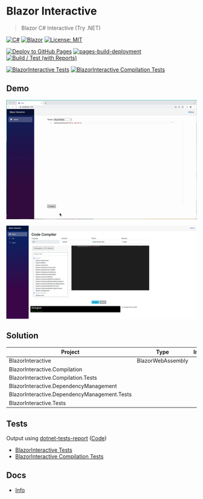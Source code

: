 # Blazor Interactive

> Blazor C# Interactive (Try .NET)

[![C#](https://img.shields.io/badge/c%23-%23239120.svg?style=for-the-badge&logo=c-sharp&logoColor=white)](https://learn.microsoft.com/en-us/dotnet/csharp/)
[![Blazor](https://img.shields.io/badge/blazor-%235C2D91.svg?style=for-the-badge&logo=blazor&logoColor=white)](https://dotnet.microsoft.com/en-us/apps/aspnet/web-apps/blazor)
[![License: MIT](https://img.shields.io/badge/License-MIT-lightgrey.svg?style=for-the-badge)](LICENSE) <!-- https://opensource.org/licenses/MIT -->

[![Deploy to GitHub Pages](https://github.com/alex-hedley/BlazorInteractive/actions/workflows/deploy-site.yml/badge.svg)](https://github.com/alex-hedley/BlazorInteractive/actions/workflows/deploy-site.yml)
[![pages-build-deployment](https://github.com/alex-hedley/BlazorInteractive/actions/workflows/pages/pages-build-deployment/badge.svg)](https://github.com/alex-hedley/BlazorInteractive/actions/workflows/pages/pages-build-deployment)
[![Build / Test (with Reports)](https://github.com/alex-hedley/BlazorInteractive/actions/workflows/build-test.yml/badge.svg)](https://github.com/alex-hedley/BlazorInteractive/actions/workflows/build-test.yml)

[![BlazorInteractive Tests](https://gist.githubusercontent.com/alex-hedley/0f6142396b2a1bb0231906adcd51bdcd/raw/0365da5b9d3b05984b8099051b6f5582eff2878b/blazor_interactive_tests.md_badge.svg "BlazorInteractive Tests")](https://gist.github.com/alex-hedley/0f6142396b2a1bb0231906adcd51bdcd)
[![BlazorInteractive Compilation Tests](https://gist.githubusercontent.com/alex-hedley/1a73c5dd2824cc80bfd2c145308dbcf9/raw/c0c284fcc207940aa665cd816a991d92bf94df26/blazor_interactive_compilation_tests.md_badge.svg "BlazorInteractive Compilation Tests")](https://gist.github.com/alex-hedley/1a73c5dd2824cc80bfd2c145308dbcf9)

## Demo

![Demo](docs/images/demo.gif)

![Progress](docs/images/progress.png "Progress")

## Solution

| Project                                      | Type              | Info |
| -------------------------------------------- | ----------------- | ---- |
| BlazorInteractive                            | BlazorWebAssembly |      |
| BlazorInteractive.Compilation                |                   |      |
| BlazorInteractive.Compilation.Tests          |                   |      |
| BlazorInteractive.DependencyManagement       |                   |      |
| BlazorInteractive.DependencyManagement.Tests |                   |      |
| BlazorInteractive.Tests                      |                   |      |

## Tests

Output using [dotnet-tests-report](https://github.com/marketplace/actions/dotnet-tests-report) ([Code](https://github.com/zyborg/dotnet-tests-report))

- [BlazorInteractive Tests](https://gist.github.com/alex-hedley/0f6142396b2a1bb0231906adcd51bdcd)
- [BlazorInteractive Compilation Tests](https://gist.github.com/alex-hedley/1a73c5dd2824cc80bfd2c145308dbcf9)

## Docs

- [Info](docs/README.md)
